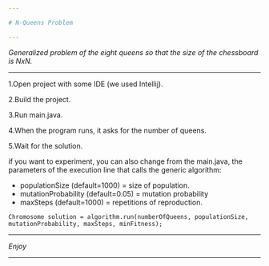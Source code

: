 ```yaml
---

# N-Queens Problem

---
```


*Generalized problem of the eight queens  so that the size of the chessboard is NxN.*

---

1.Open project with some IDE (we used Intellij).

2.Build the project.

3.Run main.java.

4.When the program runs, it asks for the number of queens.

5.Wait for the solution.

if you want to experiment, you can also change from the main.java, the parameters of the execution line that calls the generic algorithm:

* populationSize (default=1000) = size of population.
* mutationProbability (default=0.05) = mutation probability
* maxSteps (default=1000) = repetitions of reproduction.

```
Chromosome solution = algorithm.run(numberOfQueens, populationSize, mutationProbability, maxSteps, minFitness);
```

---

*Enjoy*

---